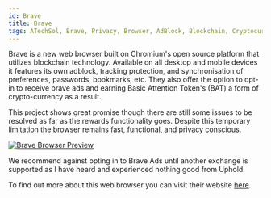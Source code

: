 ```yaml
---
id: Brave
title: Brave
tags: ATechSol, Brave, Privacy, Browser, AdBlock, Blockchain, Cryptocurrency, Basic Attention Token, BAT
---
```


Brave is a new web browser built on Chromium's open source platform that utilizes blockchain technology. Available on all desktop and mobile devices it features its own adblock, tracking protection, and synchronisation of preferences, passwords, bookmarks, etc. They also offer the option to opt-in to receive brave ads and earning Basic Attention Token's (BAT) a form of crypto-currency as a result. 

This project shows great promise though there are still some issues to be resolved as far as the rewards functionality goes. Despite this temporary limitation the browser remains fast, functional, and privacy conscious.

[<img alt="Brave Browser Preview" src="/img/BraveBrowser.png" />](https://brave.com)

We recommend against opting in to Brave Ads until another exchange is supported as I have heard and experienced nothing good from Uphold.

To find out more about this web browser you can visit their website [here](https://brave.com).
